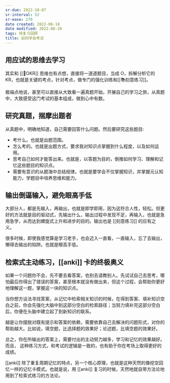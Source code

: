 ```yaml
---
sr-due: 2022-10-07
sr-interval: 52
sr-ease: 270
date created: 2022-06-18
date modified: 2022-08-20
tags: 待复习回顾
title: 如何学会考试
---
```


## 用应试的思维去学习

其实和 [[🔡OKR]] 思维也有点想，直接将一道道题目，当成 O，拆解分析它的 KR，也就是关键的考点，针对考点，做专门的强化训练和[[📚刻意练习]]。

极端点地说，甚至可以直接从大致看一遍真题开始，开展自己的学习之旅，从真题中，大致感受这门考试的基本组成，做到心中有数。

## 研究真题，揣摩出题者

从真题中，明确地知道，自己需要回答什么问题。然后要研究这些题目:

- 考什么。也就是出题范围。
- 怎么考的。也就是出题方式，要求我对知识点掌握到什么程度，以及如何运用。
- 思考自己如何才能答出来。也就是，以答题为目的，倒推如何学习、理解和记忆这些题目的知识点。
- 需要有意识的从题海中总结规律。也就是要学会不仅掌握知识，并掌握元认知能力，学题目中培养思维和能力。

## 输出倒逼输入，避免眼高手低

大部分人，都是先输入，再输出，也就是即学即用，因为这符合人性，轻松。但更好的方法就是目的驱动式，先输出什么，输出过程中发现不足，再输入，也就是急用急学，从而达到螺旋式上升和进步的目的。输出也是 [[刻意练习]] 的应有之义。

很多时候，即使我感觉算是学习老手，也会迈入一直看，一直输入，忘了去输出，懒得去输出的陷阱。也就是眼高手低。

## 检索式主动练习，[[anki]] 卡的终极奥义

如果一个问题你不会，先不要去看答案，也别去请教别人。先试试自己去思考，哪怕最后你得出了错误的答案，甚至根本就没有做出来，但这个过程，会帮助你更好地理解这一题，掌握这一块的知识点。

当你想方设法寻找答案，从记忆中检索相关知识的时候，在得到答案、填补知识空白之前，你会先强化大脑中到这部分空白的检索路径；当努力填补完这部分空白后，你便在头脑中建立起了到新知识的联系。

越是让你摆脱对既有提示和答案的依赖，需要依靠自己去解决的问题形式，对你的帮助越大。比如说，填空题，比选择题的效果好；论述题，比填空题的效果好。

总之，你在所输出的答案上，需要付出的主动努力越多，学习和记忆的效果越好。而且， 这种练习方式，和考试的逻辑是一致的，也有助于你在考场上取得更好的成绩。

[[anki]] 除了重复周期记忆的特点，另一个核心原理，也就是这种天然的像挖空回忆一样的记忆卡模式。也就是说，用 [[anki]] 复习的时候，天然地就自带方法论地用到了检索式练习的方法论。
